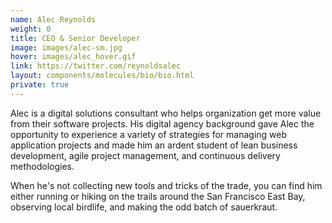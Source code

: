 ```yaml
---
name: Alec Reynolds
weight: 0
title: CEO & Senior Developer
image: images/alec-sm.jpg
hover: images/alec_hover.gif
link: https://twitter.com/reynoldsalec
layout: components/molecules/bio/bio.html
private: true
---
```

Alec is a digital solutions consultant who helps organization get more value from their software projects. His digital agency background gave Alec the opportunity to experience a variety of strategies for managing web application projects and made him an ardent student of lean business development, agile project management, and continuous delivery methodologies.

When he's not collecting new tools and tricks of the trade, you can find him either running or hiking on the trails around the San Francisco East Bay, observing local birdlife, and making the odd batch of sauerkraut.
